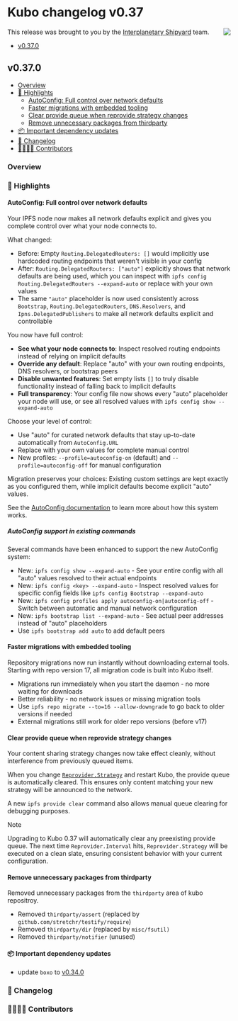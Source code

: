 # Kubo changelog v0.37

<a href="https://ipshipyard.com/"><img align="right" src="https://github.com/user-attachments/assets/39ed3504-bb71-47f6-9bf8-cb9a1698f272" /></a>

This release  was brought to you by the [Interplanetary Shipyard](https://ipshipyard.com/) team.

- [v0.37.0](#v0370)

## v0.37.0

- [Overview](#overview)
- [🔦 Highlights](#-highlights)
  - [AutoConfig: Full control over network defaults](#autoconfig-full-control-over-network-defaults)
  - [Faster migrations with embedded tooling](#faster-migrations-with-embedded-tooling)
  - [Clear provide queue when reprovide strategy changes](#clear-provide-queue-when-reprovide-strategy-changes)
  - [Remove unnecessary packages from thirdparty](#remove-unnecessary-packages-from-thirdparty)
- [📦️ Important dependency updates](#-important-dependency-updates)
- [📝 Changelog](#-changelog)
- [👨‍👩‍👧‍👦 Contributors](#-contributors)

### Overview

### 🔦 Highlights

#### AutoConfig: Full control over network defaults

Your IPFS node now makes all network defaults explicit and gives you complete control over what your node connects to.

What changed:

- Before: Empty `Routing.DelegatedRouters: []` would implicitly use hardcoded routing endpoints that weren't visible in your config
- After: `Routing.DelegatedRouters: ["auto"]` explicitly shows that network defaults are being used, which you can inspect with `ipfs config Routing.DelegatedRouters --expand-auto` or replace with your own values
- The same `"auto"` placeholder is now used consistently across `Bootstrap`, `Routing.DelegatedRouters`, `DNS.Resolvers`, and `Ipns.DelegatedPublishers` to make all network defaults explicit and controllable

You now have full control:

- **See what your node connects to**: Inspect resolved routing endpoints instead of relying on implicit defaults
- **Override any default**: Replace "auto" with your own routing endpoints, DNS resolvers, or bootstrap peers
- **Disable unwanted features**: Set empty lists `[]` to truly disable functionality instead of falling back to implicit defaults
- **Full transparency**: Your config file now shows every "auto" placeholder your node will use, or see all resolved values with `ipfs config show --expand-auto`

Choose your level of control:

- Use "auto" for curated network defaults that stay up-to-date automatically from `AutoConfig.URL`
- Replace with your own values for complete manual control
- New profiles: `--profile=autoconfig-on` (default) and `--profile=autoconfig-off` for manual configuration

Migration preserves your choices: Existing custom settings are kept exactly as you configured them, while implicit defaults become explicit "auto" values.

See the [AutoConfig documentation](https://github.com/ipfs/kubo/blob/master/docs/config.md#autoconfig) to learn more about how this system works.

##### AutoConfig support in existing commands

Several commands have been enhanced to support the new AutoConfig system:

- New: `ipfs config show --expand-auto` - See your entire config with all "auto" values resolved to their actual endpoints
- New: `ipfs config <key> --expand-auto` - Inspect resolved values for specific config fields like `ipfs config Bootstrap --expand-auto`
- New: `ipfs config profiles apply autoconfig-on|autoconfig-off` - Switch between automatic and manual network configuration
- New: `ipfs bootstrap list --expand-auto` - See actual peer addresses instead of "auto" placeholders
- Use `ipfs bootstrap add auto` to add default peers

#### Faster migrations with embedded tooling

Repository migrations now run instantly without downloading external tools. Starting with repo version 17, all migration code is built into Kubo itself.

- Migrations run immediately when you start the daemon - no more waiting for downloads
- Better reliability - no network issues or missing migration tools
- Use `ipfs repo migrate --to=16 --allow-downgrade` to go back to older versions if needed
- External migrations still work for older repo versions (before v17)

#### Clear provide queue when reprovide strategy changes

Your content sharing strategy changes now take effect cleanly, without interference from previously queued items.

When you change [`Reprovider.Strategy`](https://github.com/ipfs/kubo/blob/master/docs/config.md#reproviderstrategy) and restart Kubo, the provide queue is automatically cleared. This ensures only content matching your new strategy will be announced to the network.

A new `ipfs provide clear` command also allows manual queue clearing for debugging purposes.

> [!NOTE]
> Upgrading to Kubo 0.37 will automatically clear any preexisting provide queue. The next time `Reprovider.Interval` hits, `Reprovider.Strategy` will be executed on a clean slate, ensuring consistent behavior with your current configuration.

#### Remove unnecessary packages from thirdparty

Removed unnecessary packages from the `thirdparty` area of kubo repositroy.

- Removed `thirdparty/assert` (replaced by `github.com/stretchr/testify/require`)
- Removed `thirdparty/dir` (replaced by `misc/fsutil)`
- Removed `thirdparty/notifier` (unused)

#### 📦️ Important dependency updates

- update `boxo` to [v0.34.0](https://github.com/ipfs/boxo/releases/tag/v0.34.0)

### 📝 Changelog

### 👨‍👩‍👧‍👦 Contributors
